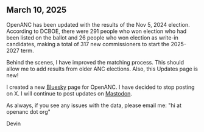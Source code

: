 ## March 10, 2025

OpenANC has been updated with the results of the Nov 5, 2024 election. According to DCBOE, there were 291 people who won election who had been listed on the ballot and 26 people who won election as write-in candidates, making a total of 317 new commissioners to start the 2025-2027 term. 

Behind the scenes, I have improved the matching process. This should allow me to add results from older ANC elections. Also, this Updates page is new!

I created a new [Bluesky](https://bsky.app/profile/openanc.org) page for OpenANC. I have decided to stop posting on X. I will continue to post updates on [Mastodon](https://dmv.community/@openanc). 

As always, if you see any issues with the data, please email me: "hi at openanc dot org"

Devin